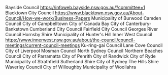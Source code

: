 Bayside Council https://infoweb.bayside.nsw.gov.au/?committee=1
Blacktown City Council https://www.blacktown.nsw.gov.au/About-Council/How-we-work/Business-Papers
Municipality of Burwood 
Camden Council
City of Campbelltown
City of Canada Bay
City of Canterbury-Bankstown
Cumberland City Council
Fairfield City Council
Georges River Council
Hornsby Shire
Municipality of Hunter's Hill
Inner West Council https://www.innerwest.nsw.gov.au/about/the-council/council-meetings/current-council-meetings
Ku-ring-gai Council
Lane Cove Council
City of Liverpool
Mosman Council
North Sydney Council
Northern Beaches Council
City of Parramatta
City of Penrith
City of Randwick
City of Ryde
Municipality of Strathfield
Sutherland Shire
City of Sydney
The Hills Shire
Waverley Council
City of Willoughby
Municipality of Woollahra